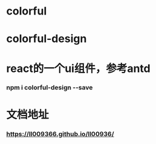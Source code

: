 # colorful
# colorful-design
# react的一个ui组件，参考antd
### npm i colorful-design --save
# 文档地址
### https://ll009366.github.io/ll00936/
